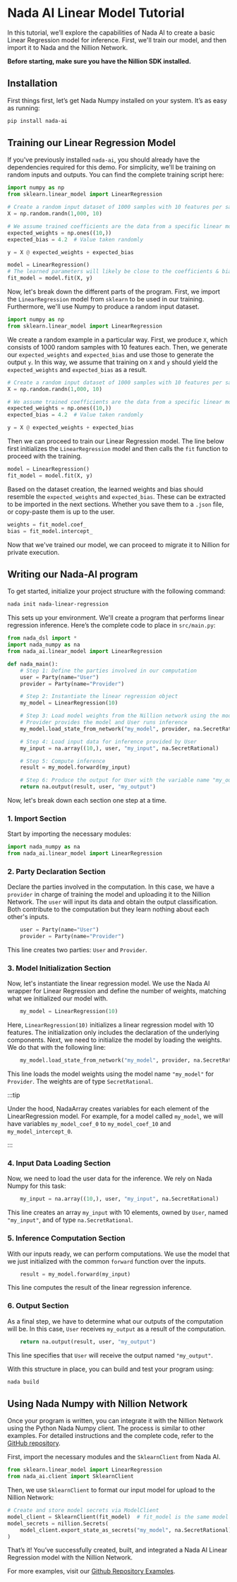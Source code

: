 # Nada AI Linear Model Tutorial

In this tutorial, we’ll explore the capabilities of Nada AI to create a basic Linear Regression model for inference. First, we'll train our model, and then import it to Nada and the Nillion Network.

**Before starting, make sure you have the Nillion SDK installed.**

## Installation

First things first, let’s get Nada Numpy installed on your system. It’s as easy as running:
```bash
pip install nada-ai
```

## Training our Linear Regression Model

If you've previously installed `nada-ai`, you should already have the dependencies required for this demo. For simplicity, we'll be training on random inputs and outputs. You can find the complete training script here:

```python
import numpy as np
from sklearn.linear_model import LinearRegression

# Create a random input dataset of 1000 samples with 10 features per sample
X = np.random.randn(1,000, 10)

# We assume trained coefficients are the data from a specific linear model
expected_weights = np.ones((10,))
expected_bias = 4.2  # Value taken randomly

y = X @ expected_weights + expected_bias

model = LinearRegression()
# The learned parameters will likely be close to the coefficients & bias we used to generate the data
fit_model = model.fit(X, y)
```

Now, let's break down the different parts of the program. First, we import the `LinearRegression` model from `sklearn` to be used in our training. Furthermore, we'll use Numpy to produce a random input dataset.

```python
import numpy as np
from sklearn.linear_model import LinearRegression
```

We create a random example in a particular way. First, we produce `X`, which consists of 1000 random samples with 10 features each. Then, we generate our `expected_weights` and `expected_bias` and use those to generate the output `y`. In this way, we assume that training on `X` and `y` should yield the `expected_weights` and `expected_bias` as a result.

```python
# Create a random input dataset of 1000 samples with 10 features per sample
X = np.random.randn(1,000, 10)

# We assume trained coefficients are the data from a specific linear model
expected_weights = np.ones((10,))
expected_bias = 4.2  # Value taken randomly

y = X @ expected_weights + expected_bias
```

Then we can proceed to train our Linear Regression model. The line below first initializes the `LinearRegression` model and then calls the `fit` function to proceed with the training.

```python
model = LinearRegression()
fit_model = model.fit(X, y)
```

Based on the dataset creation, the learned weights and bias should resemble the `expected_weights` and `expected_bias`. These can be extracted to be imported in the next sections. Whether you save them to a `.json` file, or copy-paste them is up to the user.

```python
weights = fit_model.coef_
bias = fit_model.intercept_
```

Now that we've trained our model, we can proceed to migrate it to Nillion for private execution.

## Writing our Nada-AI program

To get started, initialize your project structure with the following command:
```bash
nada init nada-linear-regression
```

This sets up your environment. We'll create a program that performs linear regression inference. Here’s the complete code to place in `src/main.py`:

```python
from nada_dsl import *
import nada_numpy as na
from nada_ai.linear_model import LinearRegression

def nada_main():
    # Step 1: Define the parties involved in our computation
    user = Party(name="User")
    provider = Party(name="Provider")

    # Step 2: Instantiate the linear regression object
    my_model = LinearRegression(10)

    # Step 3: Load model weights from the Nillion network using the model name as ID
    # Provider provides the model and User runs inference
    my_model.load_state_from_network("my_model", provider, na.SecretRational)

    # Step 4: Load input data for inference provided by User
    my_input = na.array((10,), user, "my_input", na.SecretRational)

    # Step 5: Compute inference
    result = my_model.forward(my_input)

    # Step 6: Produce the output for User with the variable name "my_output"
    return na.output(result, user, "my_output")
```

Now, let's break down each section one step at a time.

### 1. Import Section

Start by importing the necessary modules:
```python
import nada_numpy as na
from nada_ai.linear_model import LinearRegression
```

### 2. Party Declaration Section

Declare the parties involved in the computation. In this case, we have a `provider` in charge of training the model and uploading it to the Nillion Network. The `user` will input its data and obtain the output classification. Both contribute to the computation but they learn nothing about each other's inputs.
```python
    user = Party(name="User")
    provider = Party(name="Provider")
```
This line creates two parties: `User` and `Provider`. 

### 3. Model Initialization Section

Now, let's instantiate the linear regression model. We use the Nada AI wrapper for Linear Regression and define the number of weights, matching what we initialized our model with.

```python
    my_model = LinearRegression(10)
```
Here, `LinearRegression(10)` initializes a linear regression model with 10 features. The initialization only includes the declaration of the underlying components. Next, we need to initialize the model by loading the weights. We do that with the following line:

```python
    my_model.load_state_from_network("my_model", provider, na.SecretRational)
```
This line loads the model weights using the model name `"my_model"` for `Provider`. The weights are of type `SecretRational`. 

:::tip

Under the hood, NadaArray creates variables for each element of the LinearRegression model. For example, for a model called `my_model`, we will have variables `my_model_coef_0` to `my_model_coef_10` and `my_model_intercept_0`.

:::

### 4. Input Data Loading Section

Now, we need to load the user data for the inference. We rely on Nada Numpy for this task:
```python
    my_input = na.array((10,), user, "my_input", na.SecretRational)
```
This line creates an array `my_input` with 10 elements, owned by `User`, named `"my_input"`, and of type `na.SecretRational`.

### 5. Inference Computation Section

With our inputs ready, we can perform computations. We use the model that we just initialized with the common `forward` function over the inputs.
```python
    result = my_model.forward(my_input)
```
This line computes the result of the linear regression inference.

### 6. Output Section

As a final step, we have to determine what our outputs of the computation will be. In this case, `User` receives `my_output` as a result of the computation.
```python
    return na.output(result, user, "my_output")
```
This line specifies that `User` will receive the output named `"my_output"`.

With this structure in place, you can build and test your program using:
```bash
nada build
```

## Using Nada Numpy with Nillion Network

Once your program is written, you can integrate it with the Nillion Network using the Python Nada Numpy client. The process is similar to other examples. For detailed instructions and the complete code, refer to the [GitHub repository](https://github.com/NillionNetwork/nada-ai/blob/main/examples/linear_regression/network/compute.py).

First, import the necessary modules and the `SklearnClient` from Nada AI.
```python
from sklearn.linear_model import LinearRegression
from nada_ai.client import SklearnClient
```

Then, we use `SklearnClient` to format our input model for upload to the Nillion Network:
```python
# Create and store model secrets via ModelClient
model_client = SklearnClient(fit_model)  # fit_model is the same model used for training
model_secrets = nillion.Secrets(
    model_client.export_state_as_secrets("my_model", na.SecretRational)
)
```

That’s it! You’ve successfully created, built, and integrated a Nada AI Linear Regression model with the Nillion Network.

For more examples, visit our [Github Repository Examples](https://github.com/NillionNetwork/nada-ai/tree/main/examples).